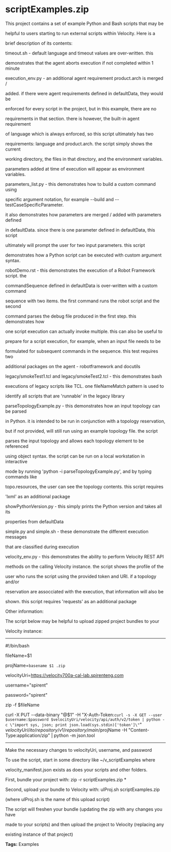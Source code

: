 # scriptExamples.zip


This project contains a set of example Python and Bash scripts that may be

helpful to users starting to run external scripts within Velocity. Here is a

brief description of its contents:

timeout.sh - default language and timeout values are over-written. this

demonstrates that the agent aborts execution if not completed within 1 minute

    

execution_env.py - an additional agent requirement product.arch is merged /

added. if there were agent requirements defined in defaultData, they would be

enforced for every script in the project, but in this example, there are no

requirements in that section. there is however, the built-in agent requirement

of language which is always enforced, so this script ultimately has two

requirements: language and product.arch. the script simply shows the current

working directory, the files in that directory, and the environment variables.

parameters added at time of execution will appear as environment variables.



parameters_list.py - this demonstrates how to build a custom command using

specific argument notation, for example --build and --testCaseSpecificParameter.

it also demonstrates how parameters are merged / added with parameters defined

in defaultData. since there is one parameter defined in defaultData, this script

ultimately will prompt the user for two input parameters. this script

demonstrates how a Python script can be executed with custom argument syntax.



robotDemo.rst - this demonstrates the execution of a Robot Framework script. the

commandSequence defined in defaultData is over-written with a custom command

sequence with two items. the first command runs the robot script and the second

command parses the debug file produced in the first step. this demonstrates how

one script execution can actually invoke multiple. this can also be useful to

prepare for a script execution, for example, when an input file needs to be

formulated for subsequent commands in the sequence. this test requires two

additional packages on the agent - robotframework and docutils



legacy/smokeTest1.tcl and legacy/smokeTest2.tcl - this demonstrates bash

executions of legacy scripts like TCL. one fileNameMatch pattern is used to

identify all scripts that are 'runnable' in the legacy library



parseTopologyExample.py - this demonstrates how an input topology can be parsed

in Python. it is intended to be run in conjunction with a topology reservation,

but if not provided, will still run using an example topology file. the script

parses the input topology and allows each topology element to be referenced

using object syntax. the script can be run on a local workstation in interactive

mode by running 'python -i parseTopologyExample.py', and by typing commands like

topo.resources, the user can see the topology contents. this script requires

'lxml' as an additional package



showPythonVersion.py - this simply prints the Python version and takes all its

properties from defaultData



simple.py and simple.sh - these demonstrate the different execution messages

that are classified during execution



velocity_env.py - this demonstrates the ability to perform Velocity REST API

methods on the calling Velocity instance. the script shows the profile of the

user who runs the script using the provided token and URI. if a topology and/or

reservation are assocciated with the execution, that information will also be

shown. this script requires 'requests' as an additional package



Other information:

The script below may be helpful to upload zipped project bundles to your

Velocity instance:



---------------------------------------



#!/bin/bash



fileName=$1

projName=`basename $1 .zip`

velocityUri=https://velocity700a-cal-lab.spirenteng.com

username="spirent"

password="spirent"



zip -f $fileName



curl -X PUT --data-binary "@$1" -H "X-Auth-Token:`curl -s -X GET --user $username:$password $velocityUri/velocity/api/auth/v2/token | python -c \"import sys, json; print json.load(sys.stdin)['token']\"`" $velocityUri/ito/repository/v1/repository/main/$projName -H "Content-Type:application/zip" | python -m json.tool



---------------------------------------



Make the necessary changes to velocityUri, username, and password

To use the script, start in some directory like ~/v_scriptExamples where

velocity_manifest.json exists as does your scripts and other folders. 

First, bundle your project with: zip -r scriptExamples.zip *

Second, upload your bundle to Velocity with: ulProj.sh scriptExamples.zip

(where ulProj.sh is the name of this upload script)

The script will freshen your bundle (updating the zip with any changes you have

made to your scripts) and then upload the project to Velocity (replacing any

existing instance of that project)



<b>Tags:</b> Examples



